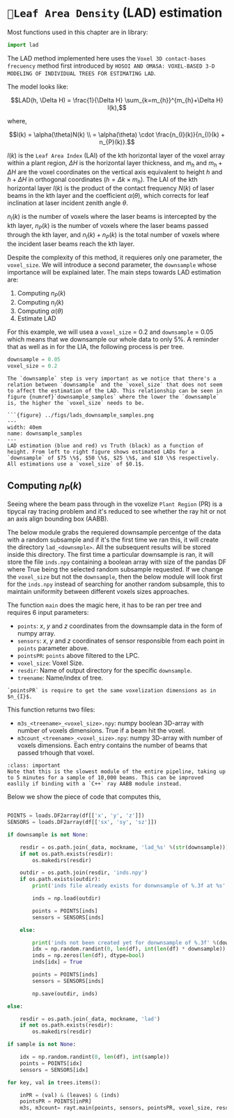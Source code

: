 # `Leaf Area Density` (LAD) estimation

Most functions used in this chapter are in library:

``` Python
import lad
```

The LAD method implemented here uses the `Voxel 3D contact-bases frecuency` method first introduced by `HOSOI AND OMASA: VOXEL-BASED 3-D MODELING OF INDIVIDUAL TREES FOR ESTIMATING LAD`.

The model looks like:

$$LAD(h, \Delta H) = \frac{1}{\Delta H} \sum_{k=m_{h}}^{m_{h}+\Delta H} l(k),$$

where,

$$l(k) = \alpha(\theta)N(k) \\
    = \alpha(\theta) \cdot \frac{n_{I}(k)}{n_{I}(k) + n_{P}(k)}.$$

$l(k)$ is the `Leaf Area Index` (LAI) of the kth horizontal layer of the voxel array within a plant region, $\Delta H$ is the horizontal layer thickness, and $m_{h}$ and $m_{h}+\Delta H$ are the voxel coordinates on the vertical axis equivalent to height $h$ and $h+\Delta H$ in orthogonal coordinates ($h = \Delta k \times m_{h}$). The LAI of the kth horizontal layer $l(k)$ is the product of the contact frequency $N(k)$ of laser beams in the kth layer and the coefficient $\alpha(\theta)$, which corrects for leaf inclination at laser incident zenith angle $\theta$.

$n_{I}(k)$ is the number of voxels where the laser beams is intercepted by the kth layer, $n_{P}(k)$ is the number of voxels where the laser beams passed through the kth layer, and $n_{I}(k) + n_{P}(k)$ is the total number of voxels where the incident laser beams reach the kth layer.

Despite the complexity of this method, it requieres only one parameter, the `voxel_size`. We will introduce a second parameter, the `downsample` whose importance will be explained later. The main steps towards LAD estimation are:

1. Computing $n_{P}(k)$
2. Computing $n_{I}(k)$
3. Computing $\alpha(\theta)$
4. Estimate LAD

For this example, we will usea a `voxel_size` = 0.2 and `downsample` = 0.05 which means that we downsample our whole data to only $5\%$. A reminder that as well as in for the LIA, the following process is per tree.

```Python
downsample = 0.05
voxel_size = 0.2
```

```{important}
The `downsample` step is very important as we notice that there's a relation between `downsample` and the `voxel_size` that does not seem to affect the estimation of the LAD. This relationship can be seen in figure {numref}`downsample_samples` where the lower the `downsample` is, the higher the `voxel_size` needs to be.

```{figure} ../figs/lads_downsample_samples.png
---
width: 40em
name: downsample_samples
---
LAD estimation (blue and red) vs Truth (black) as a function of height. From left to right figure shows estimated LADs for a `downsample` of $75 \%$, $50 \%$, $25 \%$, and $10 \%$ respectively. All estimations use a `voxel_size` of $0.1$.
```

## Computing $n_{P}(k)$

Seeing where the beam pass through in the voxelize `Plant Region` (PR) is a tipycal ray tracing problem and it's reduced to see whether the ray hit or not an axis align bounding box (AABB).

The below module grabs the requiered downsample percentge of the data with a random subsample and if it's the first time we ran this, it will create the directory `lad_<downsmple>`. All the subsequent results will be stored inside this directory. The first time a particular downsample is ran, it will store the file `inds.npy` containing a boolean array with size of the pandas DF where True being the selected random subsample requested. If we change the `voxel_size` but not the `downsample`, then the below module will look first for the `inds.npy` instead of searching for another random subsample, this to maintain uniformity between different voxels sizes approaches.

The function `main` does the magic here, it has to be ran per tree and requires 6 input parameters:

- `points`: $x$, $y$ and $z$ coordinates from the downsample data in the form of numpy array.
- `sensors`: $x$, $y$ and $z$ coordinates of sensor responsible from each point in `points` parameter above.
- `pointsPR`: `points` above filtered to the LPC.
- `voxel_size`: Voxel Size.
- `resdir`: Name of output directory for the specific `downsample`.
- `treename`: Name/index of tree.

```{note}
`pointsPR` is require to get the same voxelization dimensions as in $n_{I}$.
```
This function returns two files:

- `m3s_<treename>_<voxel_size>.npy`: numpy boolean 3D-array with number of voxels dimensions. True if a beam hit the voxel.
- `m3count_<treename>_<voxel_size>.npy`: numpy 3D-array with number of voxels dimensions. Each entry contains the number of beams that passed trhough that voxel.

```{admonition} To-Do
:class: important
Note that this is the slowest module of the entire pipeline, taking up to 5 minutes for a sample of 10,000 beams. This can be improved easlily if binding with a `C++` ray AABB module instead.
```

Below we show the piece of code that computes this,

```Python

POINTS = loads.DF2array(df[['x', 'y', 'z']])
SENSORS = loads.DF2array(df[['sx', 'sy', 'sz']])

if downsample is not None:

    resdir = os.path.join(_data, mockname, 'lad_%s' %(str(downsample)))
    if not os.path.exists(resdir):
        os.makedirs(resdir)

    outdir = os.path.join(resdir, 'inds.npy')
    if os.path.exists(outdir):
        print('inds file already exists for donwnsample of %.3f at %s' %(downsample, outdir))

        inds = np.load(outdir)

        points = POINTS[inds]
        sensors = SENSORS[inds]

    else:

        print('inds not been created yet for donwnsample of %.3f' %(downsample))
        idx = np.random.randint(0, len(df), int(len(df) * downsample))
        inds = np.zeros(len(df), dtype=bool)
        inds[idx] = True

        points = POINTS[inds]
        sensors = SENSORS[inds]

        np.save(outdir, inds)

else:

    resdir = os.path.join(_data, mockname, 'lad')
    if not os.path.exists(resdir):
        os.makedirs(resdir)

if sample is not None:

    idx = np.random.randint(0, len(df), int(sample))
    points = POINTS[idx]
    sensors = SENSORS[idx]

for key, val in trees.items():

    inPR = (val) & (leaves) & (inds)
    pointsPR = POINTS[inPR]
    m3s, m3count= rayt.main(points, sensors, pointsPR, voxel_size, resdir, key, show=show)
```
